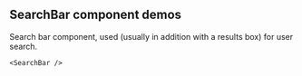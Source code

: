 ## SearchBar component demos

Search bar component, used (usually in addition with a results box) for user search.

```
<SearchBar />
```
